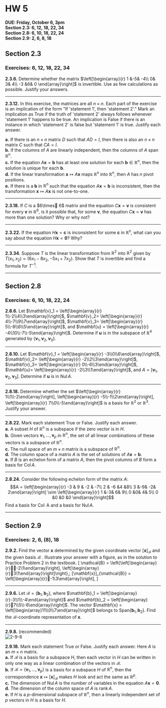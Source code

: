 # HW 5

**DUE: Friday, October 6, 3pm**  
**Section 2.3: 6, 12, 18, 22, 34**  
**Section 2.8: 6, 10, 18, 22, 24**  
**Section 2.9: 2, 6, 8, 18**

## Section 2.3
### Exercises: 6, 12, 18, 22, 34


**2.3.6.**
Determine whether the matrix 
$\left[\begin{array}{r}
1 &-5& -4\\
0& 3& 4\\
-3 &6& 0
\end{array}\right]$
is invertible. 
Use as few calculations as possible. Justify your answers.

---------------------------------------------------

**2.3.12.**
In this exercise, the matrices are all $n\times n$. Each part of
the exercise is an implication of the form "If 'statement 1',
then 'statement 2'." Mark an implication as True if the truth of
'statement 2' always follows whenever 'statement 1' happens
to be true. An implication is False if there is an instance in
which 'statement 2' is false but 'statement 1' is true. Justify each
answer.

**a.** If there is an 
$n\times n$ matrix $D$ such that $AD = I$, then there
is also an $n\times n$ matrix $C$ such that $CA= I$.     
**b.** If the columns of $A$ are linearly independent, then the
columns of $A$ span $\mathbb{R}^n$.    
**c.** If the equation $A \mathbf{x} = \mathbf{b}$ has at least 
one solution for each $\mathbf{b} \in \mathbb{R}^n$,
then the solution is unique for each $\mathbf{b}$.   
**d.** lf the linear transformation 
$\mathbf{x}\mapsto A \mathbf{x}$ maps $\mathbb{R}^n$ into
$\mathbb{R}^n$, then $A$ has $n$ pivot positions.   
**e.** If there is a $\mathbf{b}$ in $\mathbb{R}^n$ such that the 
equation $A \mathbf{x} = \mathbf{b}$ is
inconsistent, then the transformation 
$\mathbf{x}\mapsto A \mathbf{x}$ is not one-to-one.

---------------------------------------------------

**2.3.18.**
If $C$ is a $6\times 6$ matrix and the equation $C\mathbf{x} =\mathbf{v}$ 
is consistent for every $\mathbf{v}$ in $\mathbb{R}^6$, is it possible that, 
for some $\mathbf{v}$, the equation $C \mathbf{x} =\mathbf{v}$
has more than one solution? Why or why not?


---------------------------------------------------

**2.3.22.** 
If the equation $H \mathbf{x} =\mathbf{c}$ is inconsistent for some 
$\mathbf{c}$ in $\mathbb{R}^n$, what
can you say about the equation $H \mathbf{x}= \mathbf{0}$? Why?

---------------------------------------------------

**2.3.34.**
Suppose $T$ is the linear transformation from $\mathbb{R}^2$ into
$\mathbb{R}^2$ given by $T(x_1, x_2) = (6x_1 - 8x_2, -5x_1+7x_2)$. 
Show that $T$ is invertible and find a formula for $T^{-1}$.

--------------------------------------------------------

## Section 2.8
### Exercises: 6, 10, 18, 22, 24

**2.8.6.** 
Let $\mathbf{v}_1 = 
\left[\begin{array}{r} 1\\-2\\4\\3\end{array}\right]$,
$\mathbf{v}_2=
\left[\begin{array}{r} 4\\-7\\9\\7\end{array}\right]$,
$\mathbf{v}_3=
\left[\begin{array}{r} 5\\-8\\6\\5\end{array}\right]$,
and
$\mathbf{u} = 
\left[\begin{array}{r} -4\\10\\-7\\-5\end{array}\right]$.
Determine if $\mathbf{u}$ is in the subspace of $\mathbb{R}^4$
generated by $\{\mathbf{v}_1,\mathbf{v}_2,\mathbf{v}_3\}$.

---------------------------------------------------

**2.8.10.**
Let $\mathbf{v}_1 = 
\left[\begin{array}{r} -3\\0\\6\end{array}\right]$,
$\mathbf{v}_2=
\left[\begin{array}{r} -2\\2\\3\end{array}\right]$,
$\mathbf{v}_3=
\left[\begin{array}{r} 0\\-6\\3\end{array}\right]$,
$\mathbf{u}=
\left[\begin{array}{r} -2\\3\\1\end{array}\right]$,
and $A = [\mathbf{v}_1,\mathbf{v}_2,\mathbf{v}_3]$.
Determine if $\mathbf{u}$ is
in $\operatorname{Nul} A$.

---------------------------------------------------

**2.8.18.** 
Determine whether the set 
$\left[\begin{array}{r} 1\\1\\-2\end{array}\right],
\left[\begin{array}{r} -5\\-1\\2\end{array}\right],
\left[\begin{array}{r} 7\\0\\-5\end{array}\right]$
is a basis for $\mathbb{R}^2$ or $\mathbb{R}^3$.
Justify your answer.

---------------------------------------------------

**2.8.22.** Mark each statement True or False. Justify
each answer.  
**a.** A subset $H$ of $\mathbb{R}^n$ is a subspace if the zero vector is in $H$.   
**b.** Given vectors $\mathbf{v}_1, \dots, \mathbf{v}_p$ in $\mathbb{R}^n$, 
the set of all linear combinations of these vectors is a subspace of $\mathbb{R}^n$.   
**c.** The null space of an $m\times n$ matrix is a subspace of $\mathbb{R}^n$.   
**d.** The column space of a matrix $A$ is the set of solutions of 
  $A\mathbf{x} = \mathbf{b}$.  
**e.** If $B$ is an echelon form of a matrix $A$, then the pivot
columns of $B$ form a basis for $\operatorname{Col} A$.

---------------------------------------------------

**2.8.24.**
Consider the following echelon form of the matrix $A$: 
$$A = \left[\begin{array}{r} 
-3 & 9 & -2 & -7\\
2 & -6 &4 &8\\
3 &-9& -2& 2\end{array}\right] 
\sim 
\left[\begin{array}{r} 
1 &-3& 6& 9\\
0 &0& 4& 5\\
0 &0 &0 &0
\end{array}\right]$$
Find a basis for $\operatorname{Col}$ A and a basis for $\operatorname{Nul} A$.

---------------------------------------------------


## Section 2.9
### Exercises: 2, 6, (8), 18
**2.9.2.**
Find the vector $\mathbf{x}$ determined by the given
coordinate vector 
$[\mathbf{x}]_{\mathcal{B}}$ 
and the given basis $\mathcal{B}$ . Illustrate your answer with a figure, 
as in the solution to Practice Problem 2 in the textbook.
\[
\mathcal{B} = \left\{\left[\begin{array}{r}-2\\1\end{array}\right],
\left[\begin{array}{r}3\\1\end{array}\right]\right\},\;
[\mathbf{x}]_{\mathcal{B}} =  
\left[\begin{array}{r}-1\\3\end{array}\right],
\]

-------------------------------------------------------------------------

**2.9.6.**
Let $\mathcal{B} = \{\mathbf{b}_1, \mathbf{b}_2\}$, where
$\mathbf{b}_1 = \left[\begin{array}{r}-3\\1\\-4\end{array}\right]$ and
$\mathbf{b}_2 = \left[\begin{array}{r}7\\5\\-6\end{array}\right]$.
The vector $\mathbf{x} = \left[\begin{array}11\\0\\7\end{array}\right]$
belongs to $\mathrm{Span}\{\mathbf{b}_1, \mathbf{b}_2\}$.
Find the $\mathcal{B}$-coordinate representation of $\mathbf{x}$.

-------------------------------------------------------------------------

**2.9.8.** (recommended)  
![2-9-8](./2-9-8.png)

**2.9.18.** Mark each statement True or False. Justify
each answer. Here $A$ is an $m\times n$ matrix.  
**a.** If $\mathcal{B}$ is a basis for a subspace $H$, 
then each vector in $H$ can be written in only one way as a 
linear combination of the vectors in $\mathcal{B}$.  
**b.** If $\mathcal{B} =\{\mathbf{v}_1, \dots, \mathbf{v}_p\}$ 
is a basis for a subspace $H$ of $\mathbb{R}^n$, 
then the correspondence $\mathbf{x} \mapsto [\mathbf{x}]_{\mathcal{B}}$ 
makes $H$ look and act the same as $\mathbb{R}^p$.  
**c.** The dimension of $\operatorname{Nul} A$ is the number of 
variables in the equation $A \mathbf{x} = \mathbf{0}$.  
**d.** The dimension of the column space of $A$ is $\operatorname{rank} A$.  
**e.** If $H$ is a $p$-dimensional subspace of $\mathbb{R}^n$, then a linearly
independent set of $p$ vectors in $H$ is a basis for $H$.
